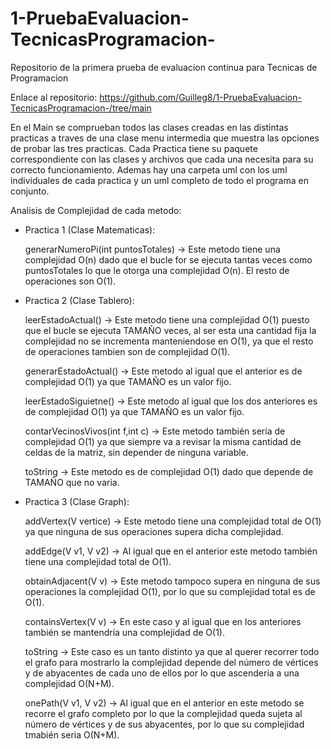 # 1-PruebaEvaluacion-TecnicasProgramacion-
Repositorio de la primera prueba de evaluacion continua para Tecnicas de Programacion

Enlace al repositorio:
https://github.com/Guilleg8/1-PruebaEvaluacion-TecnicasProgramacion-/tree/main

En el Main se comprueban todos las clases creadas en las distintas practicas a traves de una clase menu intermedia que muestra las opciones de probar las tres practicas. Cada Practica tiene su paquete correspondiente con las clases y archivos que cada una necesita para su correcto funcionamiento. Ademas hay una carpeta uml con los uml individuales de cada practica y un uml completo de todo el programa en conjunto.

Analisis de Complejidad de cada metodo:


- Practica 1 (Clase Matematicas):
  
    generarNumeroPi(int puntosTotales) -> Este metodo tiene una complejidad O(n) dado que el bucle for se ejecuta tantas veces como puntosTotales lo que le otorga una complejidad O(n). El resto de operaciones son O(1).


- Practica 2 (Clase Tablero):
  
    leerEstadoActual() -> Este metodo tiene una complejidad O(1) puesto que el bucle se ejecuta TAMAÑO veces, al ser esta una cantidad fija la complejidad no se incrementa manteniendose en O(1), ya que el resto de operaciones tambien son de complejidad O(1).

    generarEstadoActual() -> Este metodo al igual que el anterior es de complejidad O(1) ya que TAMAÑO es un valor fijo.
  
    leerEstadoSiguietne() -> Este metodo al igual que los dos anteriores es de complejidad O(1) ya que TAMAÑO es un valor fijo.
  
    contarVecinosVivos(int f,int c) -> Este metodo también sería de complejidad O(1) ya que siempre va a revisar la misma cantidad de celdas de la matriz, sin depender de ninguna variable.
  
    toString -> Este metodo es de complejidad O(1) dado que depende de TAMAÑO que no varia.


- Practica 3 (Clase Graph):
  
    addVertex(V vertice) -> Este metodo tiene una complejidad total de O(1) ya que ninguna de sus operaciones supera dicha complejidad.
  
    addEdge(V v1, V v2) -> Al igual que en el anterior este metodo también tiene una complejidad total de O(1).
  
    obtainAdjacent(V v) -> Este metodo tampoco supera en ninguna de sus operaciones la complejidad O(1), por lo que su complejidad total es de O(1).

    containsVertex(V v) -> En este caso y al igual que en los anteriores también se mantendría una complejidad de O(1).
  
    toString -> Este caso es un tanto distinto ya que al querer recorrer todo el grafo para mostrarlo la complejidad depende del número de vértices y de abyacentes de cada uno de ellos por lo que ascenderia a una complejidad O(N+M).
  
    onePath(V v1, V v2) -> Al igual que en el anterior en este metodo se recorre el grafo completo por lo que la complejidad queda sujeta al número de vértices y de sus abyacentes, por lo que su complejidad tmabién seria O(N+M).
